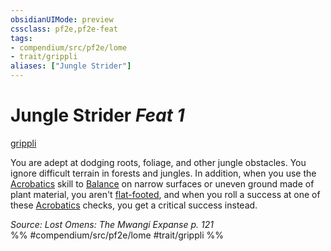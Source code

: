 ```yaml
---
obsidianUIMode: preview
cssclass: pf2e,pf2e-feat
tags:
- compendium/src/pf2e/lome
- trait/grippli
aliases: ["Jungle Strider"]
---
```

# Jungle Strider  *Feat 1*  
[grippli](grippli-b2.md "Grippli Ancestry & Heritage Trait")  


You are adept at dodging roots, foliage, and other jungle obstacles. You ignore difficult terrain in forests and jungles. In addition, when you use the [Acrobatics](skills.md#Acrobatics) skill to [Balance](balance.md) on narrow surfaces or uneven ground made of plant material, you aren't [flat-footed](conditions.md#Flat-footed), and when you roll a success at one of these [Acrobatics](skills.md#Acrobatics) checks, you get a critical success instead.

*Source: Lost Omens: The Mwangi Expanse p. 121*  
%% #compendium/src/pf2e/lome #trait/grippli %%